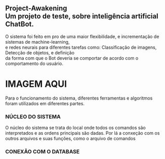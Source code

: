## Project-Awakening<br>Um projeto de teste, sobre inteligência artificial ChatBot.
O sistema foi feito em pro de uma maior flexibilidade, e incrementação de sistemas de machine-learning,<br>e redes neurais para diferentes tarefas como: Classificação de imagens, Detecção de objetos, e definição<br>da forma com que o Bot deveria se comportar de acordo com o comportamento do usuário.
# IMAGEM AQUI
Para o funcionamento do sistema, diferentes ferramentas e algoritmos foram utilizados em diferentes partes.
### NÚCLEO DO SISTEMA
O núcleo do sistema se trata do local onde todos os comandos são interpretados e as ordens principais são dadas.
Por lá a conxeção com os outros arquivos e suas funções, como o arquivo de comandos 
### CONEXÃO COM O DATABASE
